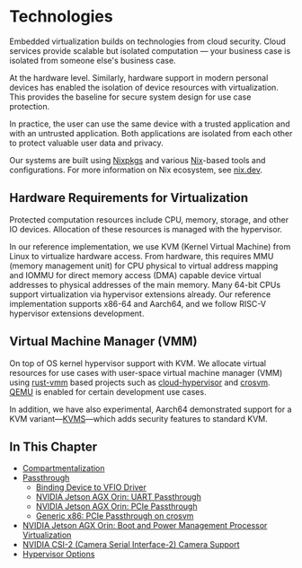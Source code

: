 <!--
    Copyright 2022-2024 TII (SSRC) and the Ghaf contributors
    SPDX-License-Identifier: CC-BY-SA-4.0
-->

# Technologies

Embedded virtualization builds on technologies from cloud security. Cloud services provide scalable but isolated computation — your business case is isolated from someone else's business case.

At the hardware level. Similarly, hardware support in modern personal devices has enabled the isolation of device resources with virtualization. This provides the baseline for secure system design for use case protection.

In practice, the user can use the same device with a trusted application and with an untrusted application. Both applications are isolated from each other to protect valuable user data and privacy.

Our systems are built using [Nixpkgs](https://github.com/NixOS/nixpkgs) and various [Nix](https://nixos.org/guides/nix-language.html)-based tools and configurations. For more information on Nix ecosystem, see [nix.dev](https://nix.dev/).


## Hardware Requirements for Virtualization

Protected computation resources include CPU, memory, storage, and other IO devices. Allocation of these resources is managed with the hypervisor.

In our reference implementation, we use KVM (Kernel Virtual Machine) from Linux to virtualize hardware access. From hardware, this requires MMU (memory management unit) for CPU physical to virtual address mapping and IOMMU for direct memory access (DMA) capable device virtual addresses to physical addresses of the main memory. Many 64-bit CPUs support virtualization via hypervisor extensions already. Our reference implementation supports x86-64 and Aarch64, and we follow RISC-V hypervisor extensions development.


## Virtual Machine Manager (VMM)

On top of OS kernel hypervisor support with KVM. We allocate virtual resources for use cases with user-space virtual machine manager (VMM) using [rust-vmm](https://github.com/rust-vmm) based projects such as [cloud-hypervisor](https://github.com/cloud-hypervisor/cloud-hypervisor) and [crosvm](https://github.com/google/crosvm). [QEMU](https://www.qemu.org/) is enabled for certain development use cases.

In addition, we have also experimental, Aarch64 demonstrated support for a KVM variant—[KVMS](https://github.com/jkrh/kvms)—which adds security features to standard KVM.


## In This Chapter

- [Compartmentalization](./compartment.md)
- [Passthrough](./passthrough.md)
  - [Binding Device to VFIO Driver](./vfio.md)
  - [NVIDIA Jetson AGX Orin: UART Passthrough](./nvidia_agx_pt_uart.md)
  - [NVIDIA Jetson AGX Orin: PCIe Passthrough](./nvidia_agx_pt_pcie.md)
  - [Generic x86: PCIe Passthrough on crosvm](./x86_pcie_crosvm.md)
- [NVIDIA Jetson AGX Orin: Boot and Power Management Processor Virtualization](./nvidia_virtualization_bpmp.md)
- [NVIDIA CSI-2 (Camera Serial Interface-2) Camera Support](./nvidia_csi2-camera.md)
- [Hypervisor Options](./hypervisor_options.md)
